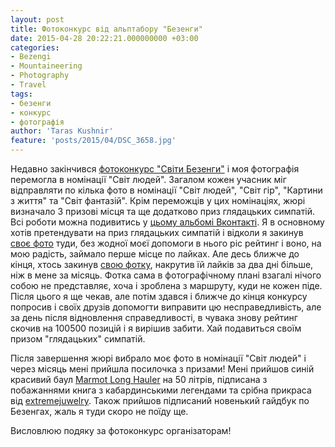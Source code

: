 ```yaml
---
layout: post
title: Фотоконкурс від альптабору "Безенги"
date: 2015-04-28 20:22:21.000000000 +03:00
categories:
- Bezengi
- Mountaineering
- Photography
- Travel
tags:
- безенги
- конкурс
- фотографія
author: 'Taras Kushnir'
feature: 'posts/2015/04/DSC_3658.jpg'
---
```


Недавно закінчився [фотоконкурс "Світи Безенги"](http://www.bezengi.ru/ru/photocontest) і моя фотографія перемогла в номінації "Світ людей". Загалом кожен учасник міг відправляти по кілька фото в номінації "Світ людей", "Світ гір", "Картини з життя" та "Світ фантазій". Крім переможців у цих номінаціях, жюрі визначало 3 призові місця та ще додатково приз глядацьких симпатій. Всі роботи можна подивитись у [цьому альбомі Вконтакті](http://vk.com/album-18752447_209947910). Я в основному хотів претендувати на приз глядацьких симпатій і відколи я закинув [своє фото](http://vk.com/photo-18752447_351449947) туди, без жодної моєї допомоги в нього ріс рейтинг і воно, на мою радість, займало перше місце по лайках. Але десь ближче до кінця, хтось закинув [свою фотку](http://vk.com/photo-18752447_353999424), накрутив їй лайків за два дні більше, ніж в мене за місяць. Фотка сама в фотографічному плані взагалі нічого собою не представляє, хоча і зроблена з маршруту, куди не кожен піде. Після цього я ще чекав, але потім здався і ближче до кінця конкурсу попросив і своїх друзів допомогти виправити цю несправедливість, але за день після відновлення справедливості, в чувака знову рейтинг скочив на 100500 позицій і я вирішив забити. Хай подавиться своїм призом "глядацьких" симпатій.

Після завершення жюрі вибрало моє фото в номінації "Світ людей" і через місяць мені прийшла посилочка з призами! Мені прийшов синій красивий баул [Marmot Long Hauler](http://marmot.com/products/details/long-hauler-duffle-bag-medium) на 50 літрів, підписана з побажаннями книга з кабардинськими легендами та срібна прикраса від [extremejuwelry](http://extremejewelry.ru/). Також прийшов підписаний новенький гайдбук по Безенгах, жаль я туди скоро не поїду ще.

Висловлюю подяку за фотоконкурс організаторам!
